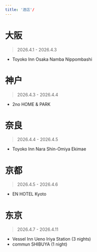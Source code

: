 ```yaml
---
title: '酒店'/
---
```


# 大阪

> 2026.4.1 - 2026.4.3

- Toyoko Inn Osaka Namba Nippombashi

# 神户

> 2026.4.3 - 2026.4.4

- 2no HOME & PARK

# 奈良

> 2026.4.4 - 2026.4.5

- Toyoko Inn Nara Shin-Omiya Ekimae

# 京都

> 2026.4.5 - 2026.4.6

- EN HOTEL Kyoto

# 东京

> 2026.4.7 - 2026.4.11

- Vessel Inn Ueno Iriya Station (3 nights)
- commun SHIBUYA (1 night)
